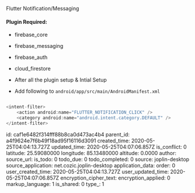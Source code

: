 Flutter Notification/Messaging

#### Plugin Required:
+ firebase_core
+ firebase_messaging
+ firebase_auth
+ cloud_firestore

+ After all the plugin setup & Intial Setup
+ Add following to ` android/app/src/main/AndroidManifest.xml `

```dart

<intent-filter>
    <action android:name="FLUTTER_NOTIFICATION_CLICK" />
    <category android:name="android.intent.category.DEFAULT" />
</intent-filter>

```


id: caf1e6482f314fff88b8ca0d473ac4b4
parent_id: a4f9624e7f6b49f18ad95f16116d3091
created_time: 2020-05-25T04:04:13.727Z
updated_time: 2020-05-25T04:07:06.857Z
is_conflict: 0
latitude: 25.59080000
longitude: 85.13480000
altitude: 0.0000
author: 
source_url: 
is_todo: 0
todo_due: 0
todo_completed: 0
source: joplin-desktop
source_application: net.cozic.joplin-desktop
application_data: 
order: 0
user_created_time: 2020-05-25T04:04:13.727Z
user_updated_time: 2020-05-25T04:07:06.857Z
encryption_cipher_text: 
encryption_applied: 0
markup_language: 1
is_shared: 0
type_: 1